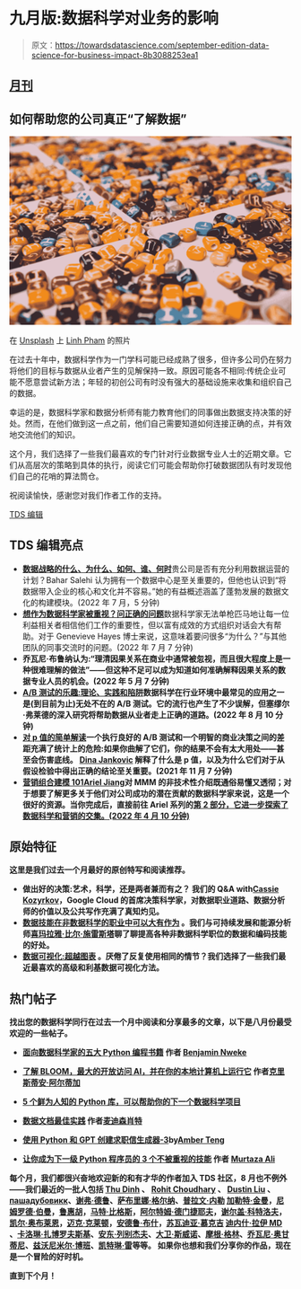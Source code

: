 # 九月版:数据科学对业务的影响

> 原文：<https://towardsdatascience.com/september-edition-data-science-for-business-impact-8b3088253ea1>

## [月刊](https://towardsdatascience.com/tagged/monthly-edition)

## 如何帮助您的公司真正“了解数据”

![](img/d086bd684a225260062de93de41a4c4c.png)

在 [Unsplash](https://unsplash.com?utm_source=medium&utm_medium=referral) 上 [Linh Pham](https://unsplash.com/es/@linharex?utm_source=medium&utm_medium=referral) 的照片

在过去十年中，数据科学作为一门学科可能已经成熟了很多，但许多公司仍在努力将他们的目标与数据从业者产生的见解保持一致。原因可能各不相同:传统企业可能不愿意尝试新方法；年轻的初创公司有时没有强大的基础设施来收集和组织自己的数据。

幸运的是，数据科学家和数据分析师有能力教育他们的同事做出数据支持决策的好处。然而，在他们做到这一点之前，他们自己需要知道如何连接正确的点，并有效地交流他们的知识。

这个月，我们选择了一些我们最喜欢的专门针对行业数据专业人士的近期文章。它们从高层次的策略到具体的执行，阅读它们可能会帮助你打破数据团队有时发现他们自己的花哨的算法筒仓。

祝阅读愉快，感谢您对我们作者工作的支持。

[TDS 编辑](https://medium.com/u/7e12c71dfa81?source=post_page-----8b3088253ea1--------------------------------)

## TDS 编辑亮点

*   [**数据战略的什么、为什么、如何、谁、何时**](/wh-questions-of-data-strategy-1e6b0d19cb30)贵公司是否有充分利用数据运营的计划？Bahar Salehi 认为拥有一个数据中心是至关重要的，但他也认识到“将数据带入企业的核心和文化并不容易。”她的有益概述涵盖了蓬勃发展的数据文化的构建模块。(2022 年 7 月，5 分钟)
*   [**想作为数据科学家被重视？问正确的问题**](/want-to-be-valued-as-a-data-scientist-ask-the-right-questions-39b553a760b1)数据科学家无法单枪匹马地让每一位利益相关者相信他们工作的重要性，但以富有成效的方式组织对话会大有帮助。对于 Genevieve Hayes 博士来说，这意味着要问很多“为什么？”与其他团队的同事交流时的问题。(2022 年 7 月 7 分钟)
*   </a-gentle-intro-to-causality-in-a-business-setting-4285aee4b83>**乔瓦尼·布鲁纳认为:“理清因果关系在商业中通常被忽视，而且很大程度上是一种很难理解的做法”——但这种不足可以成为知道如何准确解释因果关系的数据专业人员的机会。(2022 年 5 月 7 分钟)**
*   **[**A/B 测试的乐趣:理论、实践和陷阱**](/the-joy-of-a-b-testing-theory-practice-and-pitfalls-de58acbdb04a)数据科学在行业环境中最常见的应用之一是(到目前为止)无处不在的 A/B 测试。它的流行也产生了不少误解，但塞缪尔·弗莱德的深入研究将帮助数据从业者走上正确的道路。(2022 年 8 月 10 分钟)**
*   **[**对 p 值的简单解读**](/a-simple-interpretation-of-p-values-34db3777d907)一个执行良好的 A/B 测试和一个明智的商业决策之间的差距充满了统计上的危险:如果你曲解了它们，你的结果不会有太大用处——甚至会伤害底线。 [Dina Jankovic](https://medium.com/u/b7b4973f5897?source=post_page-----8b3088253ea1--------------------------------) 解释了什么是 p 值，以及为什么它们对于从假设检验中得出正确的结论至关重要。(2021 年 11 月 7 分钟)**
*   **[**营销组合建模 101**](/marketing-mix-modeling-101-d0e24306277d)[Ariel Jiang](https://medium.com/u/92c0f3ada823?source=post_page-----8b3088253ea1--------------------------------)对 MMM 的非技术性介绍既通俗易懂又透彻；对于想要了解更多关于他们对公司成功的潜在贡献的数据科学家来说，这是一个很好的资源。当你完成后，直接前往 Ariel 系列的[第 2 部分，它进一步探索了数据科学和营销的交集。(2022 年 4 月 10 分钟)](/marketing-mix-models-102-the-good-the-bad-and-the-ugly-f5895c86b7c3)**

## **原始特征**

**这里是我们过去一个月最好的原创特写和阅读推荐。**

*   **做出好的决策:艺术，科学，还是两者兼而有之？ 我们的 Q&A with[Cassie Kozyrkov](https://medium.com/u/2fccb851bb5e?source=post_page-----8b3088253ea1--------------------------------)，Google Cloud 的首席决策科学家，对数据职业道路、数据分析师的价值以及公共写作充满了真知灼见。**
*   **[**数据技能在非数据科学的职业中可以大有作为**](/data-skills-can-make-a-big-difference-in-non-data-science-careers-60e242588f8d) 。我们与可持续发展和能源分析师[喜玛拉雅·比尔·施雷斯塔](https://medium.com/u/ba33e6d0d27b?source=post_page-----8b3088253ea1--------------------------------)聊了聊提高各种非数据科学职位的数据和编码技能的好处。**
*   **[**数据可视化:超越图表**](/data-visualization-going-beyond-charts-49cb52c4e0d4) 。厌倦了反复使用相同的情节？我们选择了一些我们最近最喜欢的高级和利基数据可视化方法。**

## **热门帖子**

**找出您的数据科学同行在过去一个月中阅读和分享最多的文章，以下是八月份最受欢迎的一些帖子。**

*   **[**面向数据科学家的五大 Python 编程书籍**](/top-5-python-programming-books-for-data-scientists-af6caf4ff7b) 作者 [Benjamin Nweke](https://medium.com/u/3632b4e458fd?source=post_page-----8b3088253ea1--------------------------------)**

*   **[**了解 BLOOM，最大的开放访问 AI，并在你的本地计算机上运行它**](/run-bloom-the-largest-open-access-ai-model-on-your-desktop-computer-f48e1e2a9a32) 作者[克里斯蒂安·阿尔蒂加](https://medium.com/u/1de68ed82e5a?source=post_page-----8b3088253ea1--------------------------------)**
*   **[**5 个鲜为人知的 Python 库，可以帮助你的下一个数据科学项目**](/5-less-known-python-libraries-that-can-help-in-your-next-data-science-project-5970a81b32de)**
*   **[**数据文档最佳实践**](/data-documentation-best-practices-3e1a97cfeda6) 作者[麦迪森肖特](https://medium.com/u/3ed0ce2dcf93?source=post_page-----8b3088253ea1--------------------------------)**
*   **[**使用 Python 和 GPT 创建求职信生成器-3**](/creating-a-cover-letter-generator-using-python-and-gpt-3-297a6b2a3886)by[Amber Teng](https://medium.com/u/2a58d8e73e5a?source=post_page-----8b3088253ea1--------------------------------)**
*   **[**让你成为下一级 Python 程序员的 3 个不被重视的技能**](/3-underappreciated-skills-to-make-you-a-next-level-python-programmer-a20de69b29f2) 作者 [Murtaza Ali](https://medium.com/u/607fa603b7ce?source=post_page-----8b3088253ea1--------------------------------)**

**每个月，我们都很兴奋地欢迎新的和有才华的作者加入 TDS 社区，8 月也不例外——我们最近的一批人包括 [Thu Dinh](https://medium.com/u/7d9bb5fe9175?source=post_page-----8b3088253ea1--------------------------------) 、 [Rohit Choudhary](https://medium.com/u/658d58a73b8a?source=post_page-----8b3088253ea1--------------------------------) 、 [Dustin Liu](https://medium.com/u/42246bcb9b0b?source=post_page-----8b3088253ea1--------------------------------) 、[пашадубовикк](https://medium.com/u/57df3c66c53c?source=post_page-----8b3088253ea1--------------------------------)、[谢弗·德鲁](https://medium.com/u/df4216a3f588?source=post_page-----8b3088253ea1--------------------------------)、[萨布里娜·格尔纳](https://medium.com/u/684c6370246?source=post_page-----8b3088253ea1--------------------------------)、[普拉文·内勒](https://medium.com/u/359bd37be9f3?source=post_page-----8b3088253ea1--------------------------------) [加勒特·金曼](https://medium.com/u/c8cf06eb22ef?source=post_page-----8b3088253ea1--------------------------------)，[尼姆罗德·伯曼](https://medium.com/u/d52ca1902a38?source=post_page-----8b3088253ea1--------------------------------)，[鲁惠胡](https://medium.com/u/15e45762b960?source=post_page-----8b3088253ea1--------------------------------)，[马特·比格斯](https://medium.com/u/3a5334824fd3?source=post_page-----8b3088253ea1--------------------------------)，[阿尔特姆·德门捷耶夫](https://medium.com/u/159d6f9b02e4?source=post_page-----8b3088253ea1--------------------------------)，[谢尔盖·科特洛夫](https://medium.com/u/11440077572f?source=post_page-----8b3088253ea1--------------------------------)，[凯尔·奥布莱恩](https://medium.com/u/fea6b411bc82?source=post_page-----8b3088253ea1--------------------------------)，[迈克·克莱顿](https://medium.com/u/51dce1c5bc03?source=post_page-----8b3088253ea1--------------------------------)，[安德鲁·布什](https://medium.com/u/6e61b72d0dc4?source=post_page-----8b3088253ea1--------------------------------)，[苏瓦迪亚·慕克吉](https://medium.com/u/e5a3a29dd0c6?source=post_page-----8b3088253ea1--------------------------------) [迪内什·拉伊 MD](https://medium.com/u/bc9143540cc?source=post_page-----8b3088253ea1--------------------------------) 、[卡洛琳·扎博罗夫斯基](https://medium.com/u/8a86e2b0874b?source=post_page-----8b3088253ea1--------------------------------)、[安东·列别杰夫](https://medium.com/u/8719e21251a6?source=post_page-----8b3088253ea1--------------------------------)、[大卫·斯威诺](https://medium.com/u/ec7aed1f3ef1?source=post_page-----8b3088253ea1--------------------------------)、[摩根·格林](https://medium.com/u/c74d40cb91a6?source=post_page-----8b3088253ea1--------------------------------)、[乔瓦尼·奥甘蒂尼](https://medium.com/u/7a412ec3e101?source=post_page-----8b3088253ea1--------------------------------)、[兹沃尼米尔·博班](https://medium.com/u/e31978768a4e?source=post_page-----8b3088253ea1--------------------------------)、[凯特琳·雷](https://medium.com/u/29c253a4fce4?source=post_page-----8b3088253ea1--------------------------------)等等。 如果你也想和我们分享你的作品，现在是一个冒险的好时机。**

**直到下个月！**